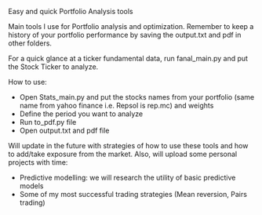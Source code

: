 Easy and quick Portfolio Analysis tools

Main tools I use for Portfolio analysis and optimization.
Remember to keep a history of your portfolio performance by saving the output.txt and pdf in other folders.

For a quick glance at a ticker fundamental data, run fanal_main.py and put the Stock Ticker to analyze.

How to use:
* Open Stats_main.py and put the stocks names from your portfolio (same name from yahoo finance i.e. Repsol is rep.mc) and weights
* Define the period you want to analyze
* Run to_pdf.py file
* Open output.txt and pdf file 

Will update in the future with strategies of how to use these tools and how to add/take exposure from the market.
Also, will upload some personal projects with time:
* Predictive modelling: we will research the utility of basic predictive models
* Some of my most successful trading strategies (Mean reversion, Pairs trading)